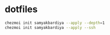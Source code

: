 # dotfiles

```sh
chezmoi init samyakbardiya --apply --depth=1
chezmoi init samyakbardiya --apply --ssh
```
